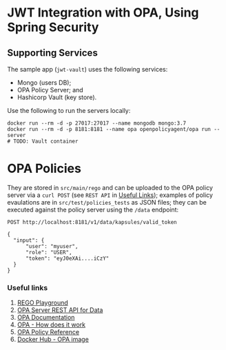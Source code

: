 # JWT Integration with OPA, Using Spring Security



## Supporting Services

The sample app (`jwt-vault`) uses the following services:

  - Mongo (users DB);
  - OPA Policy Server; and
  - Hashicorp Vault (key store).

Use the following to run the servers locally:

```
docker run --rm -d -p 27017:27017 --name mongodb mongo:3.7
docker run --rm -d -p 8181:8181 --name opa openpolicyagent/opa run --server
# TODO: Vault container
```

# OPA Policies

They are stored in `src/main/rego` and can be uploaded to the OPA policy server via a `curl POST` (see `REST API` in [Useful Links](useful-links#)); examples of policy evaulations are in `src/test/policies_tests` as JSON files; they can be executed against the policy server using the `/data` endpoint:


    POST http://localhost:8181/v1/data/kapsules/valid_token

    {
      "input": {
          "user": "myuser",
          "role": "USER",
          "token": "eyJ0eXAi....iCzY"
      }
    }



### Useful links

1. [REGO Playground](https://play.openpolicyagent.org/)
1. [OPA Server REST API for Data](https://www.openpolicyagent.org/docs/latest/rest-api/#data-api)
1. [OPA Documentation](https://www.openpolicyagent.org/docs/latest/)
1. [OPA - How does it work](https://www.openpolicyagent.org/docs/latest/philosophy/#how-does-opa-work)
1. [OPA Policy Reference](https://www.openpolicyagent.org/docs/latest/policy-reference/)
1. [Docker Hub - OPA image](https://hub.docker.com/r/openpolicyagent/opa)
